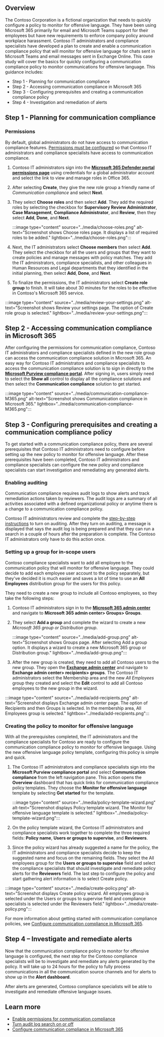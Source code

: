## Overview

The Contoso Corporation is a fictional organization that needs to quickly configure a policy to monitor for offensive language. They have been using Microsoft 365 primarily for email and Microsoft Teams support for their employees but have new requirements to enforce company policy around workplace harassment. Contoso IT administrators and compliance specialists have developed a plan to create and enable a communication compliance policy that will monitor for offensive language for chats sent in Microsoft Teams and email messages sent in Exchange Online.
This case study will cover the basics for quickly configuring a communication compliance policy to monitor communications for offensive language. This guidance includes:

- Step 1 - Planning for communication compliance
- Step 2 - Accessing communication compliance in Microsoft 365
- Step 3 - Configuring prerequisites and creating a communication compliance policy
- Step 4 - Investigation and remediation of alerts

## Step 1 - Planning for communication compliance

### Permissions

By default, global administrators do not have access to communication compliance features. [Permissions must be configured](/microsoft-365/compliance/communication-compliance-configure?step-1-required-enable-permissions-for-communication-compliance?azure-portal=true) so that Contoso IT administrators and compliance specialists have access to communication compliance.

1. Contoso IT administrators sign into the [**Microsoft 365 Defender portal permissions page**](https://security.microsoft.com/permissions?azure-portal=true) using credentials for a global administrator account and select the link to view and manage roles in Office 365.
1. After selecting **Create**, they give the new role group a friendly name of *Communication compliance* and select **Next**.
1. They select **Choose roles** and then select **Add**. They add the required roles by selecting the checkbox for **Supervisory Review Administrator**, **Case Management**, **Compliance Administrator**, and **Review**, then they select **Add**, **Done**, and **Next**.

   :::image type="content" source="../media/choose-roles.png" alt-text="Screenshot shows Choose roles page. It displays a list of required roles to be added." lightbox="../media/choose-roles.png":::

1. Next, the IT administrators select **Choose members** then select **Add**. They select the checkbox for all the users and groups that they want to create policies and manage messages with policy matches. They add the IT administrators, compliance specialists, and other colleagues in Human Resources and Legal departments that they identified in the initial planning, then select **Add**, **Done**, and **Next**.

1. To finalize the permissions, the IT administrators select **Create role group** to finish. It will take about 30 minutes for the roles to be effective in Contoso's Microsoft 365 service.

:::image type="content" source="../media/review-your-settings.png" alt-text="Screenshot shows Review your settings page. The option of Create role group is selected." lightbox="../media/review-your-settings.png":::

## Step 2 - Accessing communication compliance in Microsoft 365

After configuring the permissions for communication compliance, Contoso IT administrators and compliance specialists defined in the new role group can access the communication compliance solution in Microsoft 365.
An easy way for Contoso IT administrators and compliance specialists to access the communication compliance solution is to sign in directly to the [**Microsoft Purview compliance portal**](https://compliance.microsoft.com?azure-portal=true). After signing in, users simply need to select the **Show all** control to display all the compliance solutions and then select the **Communication compliance** solution to get started.

:::image type="content" source="../media/communication-compliance-M365.png" alt-text="Screenshot shows Communication compliance in Microsoft 365." lightbox="../media/communication-compliance-M365.png":::

## Step 3 - Configuring prerequisites and creating a communication compliance policy

To get started with a communication compliance policy, there are several prerequisites that Contoso IT administrators need to configure before setting up the new policy to monitor for offensive language. After these prerequisites have been completed, Contoso IT administrators and compliance specialists can configure the new policy and compliance specialists can start investigation and remediating any generated alerts.

### Enabling auditing

Communication compliance requires audit logs to show alerts and track remediation actions taken by reviewers. The audit logs are a summary of all activities associated with a defined organizational policy or anytime there is a change to a communication compliance policy.

Contoso IT administrators review and complete the [step-by-step instructions](/microsoft-365/compliance/turn-audit-log-search-on-or-off?azure-portal=true) to turn on auditing. After they turn on auditing, a message is displayed that says the audit log is being prepared and that they can run a search in a couple of hours after the preparation is complete. The Contoso IT administrators only have to do this action once.

### Setting up a group for in-scope users

Contoso compliance specialists want to add all employee to the communication policy that will monitor for offensive language. They could decide to add each employee user account to the policy separately, but they've decided it is much easier and saves a lot of time to use an **All Employees** distribution group for the users for this policy.

They need to create a new group to include all Contoso employees, so they take the following steps:

1. Contoso IT administrators sign in to the [**Microsoft 365 admin center**](https://admin.microsoft.com?azure-portal=true) and navigate to **Microsoft 365 admin center> Groups> Groups**.
1. They select **Add a group** and complete the wizard to create a new *Microsoft 365 group or Distribution group*.

   :::image type="content" source="../media/add-group.png" alt-text="Screenshot shows Groups page. After selecting Add a group option. It displays a wizard to create a new Microsoft 365 group or Distribution group." lightbox="../media/add-group.png":::

1. After the new group is created, they need to add all Contoso users to the new group. They open the [**Exchange admin center**](https://outlook.office365.com/ecp?azure-portal=true) and navigate to **Exchange admin center> recipients> groups**. The Contoso IT administrators select the Membership area and the new *All Employees* group they created and select the **Edit** control to add all Contoso employees to the new group in the wizard.

:::image type="content" source="../media/add-recipients.png" alt-text="Screenshot displays Exchange admin center page. The option of Recipients and then Groups is selected. In the membership area, All Employees group is selected." lightbox="../media/add-recipients.png":::
 
### Creating the policy to monitor for offensive language

With all the prerequisites completed, the IT administrators and the compliance specialists for Contoso are ready to configure the communication compliance policy to monitor for offensive language. Using the new offensive language policy template, configuring this policy is simple and quick.

1. The Contoso IT administrators and compliance specialists sign into the **Microsoft Purview compliance portal** and select **Communication compliance** from the left navigation pane. This action opens the **Overview** dashboard that has quick links for communication compliance policy templates. They choose the **Monitor for offensive language** template by selecting **Get started** for the template.

   :::image type="content" source="../media/policy-template-wizard.png" alt-text="Screenshot displays Policy template wizard. The Monitor for offensive language template is selected." lightbox="../media/policy-template-wizard.png":::

1. On the policy template wizard, the Contoso IT administrators and compliance specialists work together to complete the three required fields: **Policy name**, **Users or groups to supervise**, and **Reviewers**.

1. Since the policy wizard has already suggested a name for the policy, the IT administrators and compliance specialists decide to keep the suggested name and focus on the remaining fields. They select the All employees group for the **Users or groups to supervise** field and select the compliance specialists that should investigate and remediate policy alerts for the **Reviewers** field. The last step to configure the policy and start gathering alert information is to select Create policy.

 :::image type="content" source="../media/create-policy.png" alt-text="Screenshot displays Create policy wizard. All employees group is selected under the Users or groups to supervise field and compliance specialists is selected under the Reviewers field." lightbox="../media/create-policy.png":::

   For more information about getting started with communication compliance policies, see [Configure communication compliance in Microsoft 365](/microsoft-365/compliance/communication-compliance-configure?azure-portal=true).

## Step 4 – Investigate and remediate alerts

Now that the communication compliance policy to monitor for offensive language is configured, the next step for the Contoso compliance specialists will be to investigate and remediate any alerts generated by the policy. It will take up to 24 hours for the policy to fully process communications in all the communication source channels and for alerts to show up in the **Alert dashboard**.

After alerts are generated, Contoso compliance specialists will be able to investigate and remediate offensive language issues.

## Learn more

- [Enable permissions for communication compliance](/microsoft-365/compliance/communication-compliance-configure?step-1-required-enable-permissions-for-communication-compliance?azure-portal=true)
- [Turn audit log search on or off](/microsoft-365/compliance/turn-audit-log-search-on-or-off?azure-portal=true)
- [Configure communication compliance in Microsoft 365](/microsoft-365/compliance/communication-compliance-configure?azure-portal=true)
